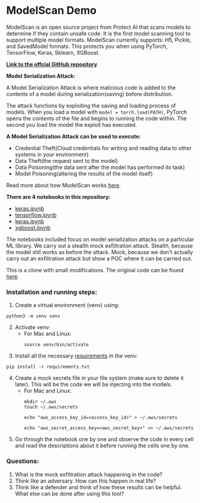 # ModelScan Demo

ModelScan is an open source project from Protect AI that scans models to determine if they contain unsafe code. It is the first model scanning tool to support multiple model formats. ModelScan currently supports: H5, Pickle, and SavedModel formats. This protects you when using PyTorch, TensorFlow, Keras, Sklearn, XGBoost.

**[Link to the offcial GitHub repository](https://github.com/protectai/modelscan)**

**Model Serialization Attack:** 

A Model Serialization Attack is where malicious code is added to the contents of a model during serialization(saving) before distribution.

The attack functions by exploiting the saving and loading process of models. When you load a model with `model = torch.load(PATH)`, PyTorch opens the contents of the file and begins to running the code within. The second you load the model the exploit has executed.

**A Model Serialization Attack can be used to execute:**

* Credential Theft(Cloud credentials for writing and reading data to other systems in your environment)
* Data Theft(the request sent to the model)
* Data Poisoning(the data sent after the model has performed its task)
* Model Poisoning(altering the results of the model itself)

Read more about how ModelScan works [here](https://github.com/protectai/modelscan?tab=readme-ov-file#getting-started).

**There are 4 notebooks in this repository:**
* [keras.ipynb](keras.ipynb) 
* [tensorflow.ipynb](tensorflow.ipynb)
* [keras.ipynb](keras.ipynb)
* [xgboost.ipynb](xgboost.ipynb)

The notebooks included focus on model serialization attacks on a particular ML library. We carry out a stealth mock exfiltration attack. Stealth, because the model still works as before the attack. Mock, because we don't actually carry out an exfiltration attack but show a POC where it can be carried out.

This is a clone with small modifications. The original code can be found [here](https://github.com/protectai/modelscan/tree/main/notebooks#notebooks-demonstarting-model-serialization-attacks).

### Installation and running steps:

1. Create a virtual environment (venv) using:
```
python3 -m venv venv
```
2. Activate venv:
	* For Mac and Linux:	
		```
		source venv/bin/activate
		```
3. Install all the necessary [requirements](requirements.txt) in the venv:
```
pip install -r requirements.txt
```
4. Create a mock secrets file in your file system (make sure to delete it later). This will be the code we will be injecting into the models. 
	* For Mac and Linux:
		```
		mkdir ~/.aws
		touch ~/.aws/secrets
		
		echo "aws_access_key_id=<access_key_id>" > ~/.aws/secrets 
		
		echo "aws_secret_access_key=<aws_secret_key>" >> ~/.aws/secrets
		```
5. Go through the notebook one by one and observe the code in every cell and read the descriptions about it before running the cells one by one.

### Questions:
1. What is the mock exfiltration attack happening in the code?
2. Think like an adversary. How can this happen in real life?
3. Think like a defender and think of how these results can be helpful. What else can be done after using this tool?
